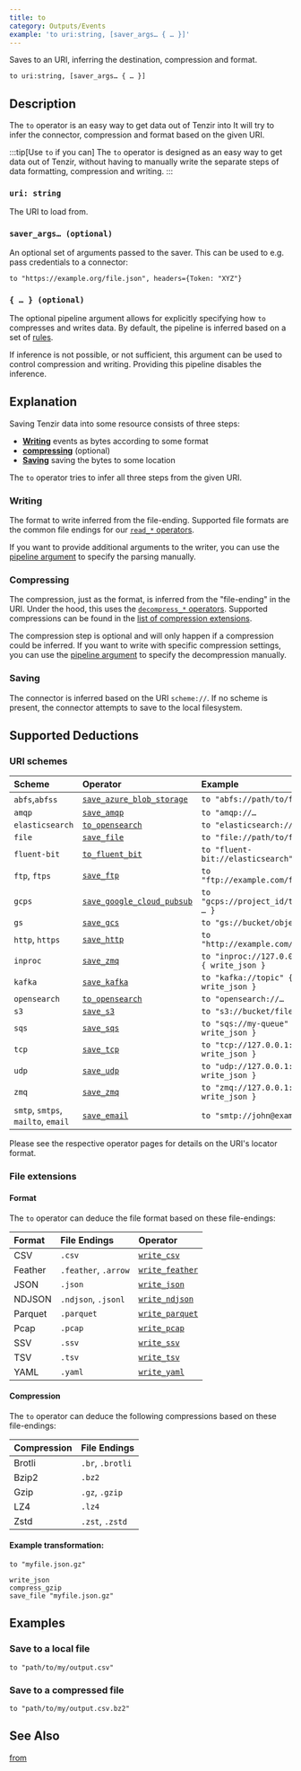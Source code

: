 ```yaml
---
title: to
category: Outputs/Events
example: 'to uri:string, [saver_args… { … }]'
---
```



Saves to an URI, inferring the destination, compression and format.

```tql
to uri:string, [saver_args… { … }]
```

## Description

The `to` operator is an easy way to get data out of Tenzir into
It will try to infer the connector, compression and format based on the given URI.

:::tip[Use `to` if you can]
The `to` operator is designed as an easy way to get data out of Tenzir,
without having to manually write the separate steps of data formatting,
compression and writing.
:::

### `uri: string`

The URI to load from.

### `saver_args… (optional)`

An optional set of arguments passed to the saver.
This can be used to e.g. pass credentials to a connector:

```tql
to "https://example.org/file.json", headers={Token: "XYZ"}
```

### `{ … } (optional)`

The optional pipeline argument allows for explicitly specifying how `to`
compresses and writes data. By default, the pipeline is inferred based on a set
of [rules](#explanation).

If inference is not possible, or not sufficient, this argument can be used to
control compression and writing. Providing this pipeline disables the inference.

## Explanation

Saving Tenzir data into some resource consists of three steps:

- [**Writing**](#writing) events as bytes according to some format
- [**compressing**](#compressing) (optional)
- [**Saving**](#saving) saving the bytes to some location

The `to` operator tries to infer all three steps from the given URI.

### Writing

The format to write inferred from the file-ending. Supported file formats are
the common file endings for our [`read_*` operators](/reference/operators#parsing).

If you want to provide additional arguments to the writer, you can use the
[pipeline argument](#---optional) to specify the parsing manually.

### Compressing

The compression, just as the format, is inferred from the "file-ending" in the
URI. Under the hood, this uses the [`decompress_*`
operators](/reference/operators#encode--decode). Supported compressions can be found
in the [list of compression extensions](#compression).

The compression step is optional and will only happen if a compression could be inferred.
If you want to write with specific compression settings, you can use the
[pipeline argument](#---optional) to specify the decompression manually.

### Saving

The connector is inferred based on the URI `scheme://`.
If no scheme is present, the connector attempts to save to the local filesystem.

## Supported Deductions

### URI schemes

| Scheme | Operator | Example |
|:------ |:-------- |:------- |
| `abfs`,`abfss` | [`save_azure_blob_storage`](/reference/operators/save_azure_blob_storage) | `to "abfs://path/to/file.json"` |
| `amqp` | [`save_amqp`](/reference/operators/save_amqp) | `to "amqp://…` |
| `elasticsearch` | [`to_opensearch`](/reference/operators/to_opensearch) | `to "elasticsearch://…` |
| `file` | [`save_file`](/reference/operators/save_file) | `to "file://path/to/file.json"` |
| `fluent-bit` | [`to_fluent_bit`](/reference/operators/to_fluent_bit) | `to "fluent-bit://elasticsearch"` |
| `ftp`, `ftps` | [`save_ftp`](/reference/operators/save_ftp) | `to "ftp://example.com/file.json"` |
| `gcps` | [`save_google_cloud_pubsub`](/reference/operators/save_google_cloud_pubsub) | `to "gcps://project_id/topic_id" { … }` |
| `gs` | [`save_gcs`](/reference/operators/save_gcs) | `to "gs://bucket/object.json"` |
| `http`, `https` | [`save_http`](/reference/operators/save_http) | `to "http://example.com/file.json"` |
| `inproc` | [`save_zmq`](/reference/operators/save_zmq) | `to "inproc://127.0.0.1:56789" { write_json }` |
| `kafka` | [`save_kafka`](/reference/operators/save_kafka) | `to "kafka://topic" { write_json }` |
| `opensearch` | [`to_opensearch`](/reference/operators/to_opensearch) | `to "opensearch://…` |
| `s3` | [`save_s3`](/reference/operators/save_s3) | `to "s3://bucket/file.json"` |
| `sqs` | [`save_sqs`](/reference/operators/save_sqs) | `to "sqs://my-queue" { write_json }` |
| `tcp` | [`save_tcp`](/reference/operators/save_tcp) | `to "tcp://127.0.0.1:56789" { write_json }` |
| `udp` | [`save_udp`](/reference/operators/save_udp) | `to "udp://127.0.0.1:56789" { write_json }` |
| `zmq` | [`save_zmq`](/reference/operators/save_zmq) | `to "zmq://127.0.0.1:56789" { write_json }` |
| `smtp`, `smtps`, `mailto`, `email` | [`save_email`](/reference/operators/save_email) | `to "smtp://john@example.com"` |

Please see the respective operator pages for details on the URI's locator format.

### File extensions

#### Format

The `to` operator can deduce the file format based on these file-endings:

| Format | File Endings | Operator  |
|:------ |:------------ |:--------- |
|  CSV  | `.csv` | [`write_csv`](/reference/operators/write_csv) |
|  Feather  | `.feather`, `.arrow` | [`write_feather`](/reference/operators/write_feather) |
|  JSON  | `.json` | [`write_json`](/reference/operators/write_json) |
|  NDJSON  | `.ndjson`, `.jsonl` | [`write_ndjson`](/reference/operators/write_ndjson) |
|  Parquet  | `.parquet` | [`write_parquet`](/reference/operators/write_parquet) |
|  Pcap  | `.pcap` | [`write_pcap`](/reference/operators/write_pcap) |
|  SSV  | `.ssv` | [`write_ssv`](/reference/operators/write_ssv) |
|  TSV  | `.tsv` | [`write_tsv`](/reference/operators/write_tsv) |
|  YAML  | `.yaml` | [`write_yaml`](/reference/operators/write_yaml) |

#### Compression

The `to` operator can deduce the following compressions based on these
file-endings:

| Compression |    File Endings  |
|:----------- |:---------------- |
| Brotli      | `.br`, `.brotli` |
| Bzip2       | `.bz2`           |
| Gzip        | `.gz`, `.gzip`   |
| LZ4         | `.lz4`           |
| Zstd        | `.zst`, `.zstd`  |

#### Example transformation:

```tql title="to operator"
to "myfile.json.gz"
```
```tql title="Effective pipeline"
write_json
compress_gzip
save_file "myfile.json.gz"
```

## Examples

### Save to a local file

```tql
to "path/to/my/output.csv"
```

### Save to a compressed file

```tql
to "path/to/my/output.csv.bz2"
```

## See Also

[from](/reference/operators/from)
